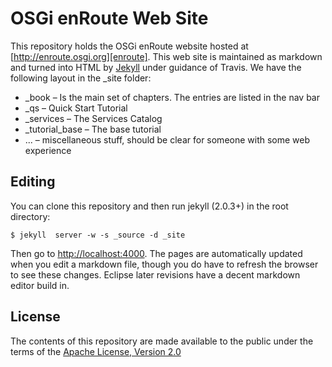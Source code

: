# OSGi enRoute Web Site

This repository holds the OSGi enRoute website hosted at [http://enroute.osgi.org][enroute]. This web site is maintained as markdown and turned into HTML by [Jekyll][jekyll] under guidance of Travis. We have the following layout in the _site folder:

* _book – Is the main set of chapters. The entries are listed in the nav bar
* _qs – Quick Start Tutorial
* _services – The Services Catalog
* _tutorial_base – The base tutorial
* ... – miscellaneous stuff, should be clear for someone with some web experience 

## Editing

You can clone this repository and then run jekyll (2.0.3+) in the root directory:

	$ jekyll  server -w -s _source -d _site

Then go to [http://localhost:4000](http://localhost:4000). The pages are automatically updated when you edit a markdown file, though you do have to refresh the browser to see these changes. Eclipse later revisions have a decent markdown editor build in.

## License

The contents of this repository are made available to the public under the terms of the [Apache License, Version 2.0](https://www.apache.org/licenses/LICENSE-2.0)


[enroute]: http://enroute.osgi.org
[jekyll]: http://jekyllrb.com/